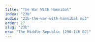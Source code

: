 ```yaml
---
title: "The War With Hannibal"
index: "23b"
audio: "23b-the-war-with-hannibal.mp3"
order: 27
slug: "23b"
era: "The Middle Republic [290-146 BC]"
---
```



